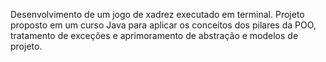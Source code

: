Desenvolvimento de um jogo de xadrez executado em terminal.
Projeto proposto em um curso Java para aplicar os conceitos dos pilares da POO, tratamento de exceções e aprimoramento de abstração e modelos de projeto.
